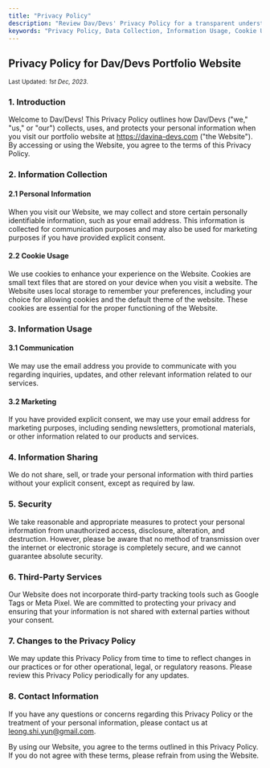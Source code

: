 ```yaml
---
title: "Privacy Policy"
description: "Review Dav/Devs' Privacy Policy for a transparent understanding of how your data is handled on our portfolio website. Your privacy matters, and we prioritize the security and responsible use of your information."
keywords: "Privacy Policy, Data Collection, Information Usage, Cookie Usage, Communication, Marketing, Security Measures, Third-Party Services, Contact Information, Dav/Devs Portfolio Website."
---
```


## Privacy Policy for Dav/Devs Portfolio Website

<small>Last Updated: _1st Dec, 2023_.</small>

### 1. Introduction

Welcome to Dav/Devs! This Privacy Policy outlines how Dav/Devs ("we," "us," or "our") collects, uses, and protects your personal information when you visit our portfolio website at https://davina-devs.com ("the Website"). By accessing or using the Website, you agree to the terms of this Privacy Policy.

### 2. Information Collection

#### 2.1 Personal Information

When you visit our Website, we may collect and store certain personally identifiable information, such as your email address. This information is collected for communication purposes and may also be used for marketing purposes if you have provided explicit consent.

#### 2.2 Cookie Usage

We use cookies to enhance your experience on the Website. Cookies are small text files that are stored on your device when you visit a website. The Website uses local storage to remember your preferences, including your choice for allowing cookies and the default theme of the website. These cookies are essential for the proper functioning of the Website.

### 3. Information Usage

#### 3.1 Communication

We may use the email address you provide to communicate with you regarding inquiries, updates, and other relevant information related to our services.

#### 3.2 Marketing

If you have provided explicit consent, we may use your email address for marketing purposes, including sending newsletters, promotional materials, or other information related to our products and services.

### 4. Information Sharing

We do not share, sell, or trade your personal information with third parties without your explicit consent, except as required by law.

### 5. Security

We take reasonable and appropriate measures to protect your personal information from unauthorized access, disclosure, alteration, and destruction. However, please be aware that no method of transmission over the internet or electronic storage is completely secure, and we cannot guarantee absolute security.

### 6. Third-Party Services

Our Website does not incorporate third-party tracking tools such as Google Tags or Meta Pixel. We are committed to protecting your privacy and ensuring that your information is not shared with external parties without your consent.

### 7. Changes to the Privacy Policy

We may update this Privacy Policy from time to time to reflect changes in our practices or for other operational, legal, or regulatory reasons. Please review this Privacy Policy periodically for any updates.

### 8. Contact Information

If you have any questions or concerns regarding this Privacy Policy or the treatment of your personal information, please contact us at <a href="contact.html">leong.shi.yun@gmail.com</a>.

By using our Website, you agree to the terms outlined in this Privacy Policy. If you do not agree with these terms, please refrain from using the Website.
